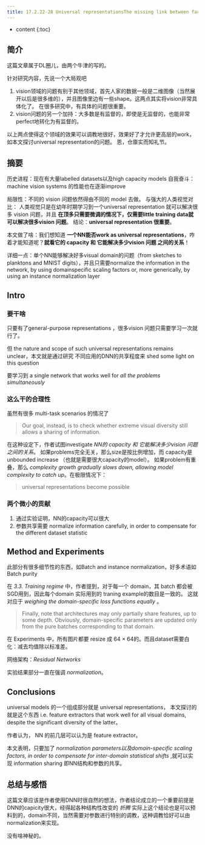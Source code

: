 ```yaml
--- 
title: 17.2.22-28 Universal representationsThe missing link between faces, text, planktons, and cat breeds Tracking
---
```



* content
{:toc}

## 简介
这篇文章属于DL圈儿，由两个牛津的写的。

针对研究内容，先说一个大局观吧
1. vision领域的问题有别于其他领域，首先人家的数据一般是二维图像（当然展开以后是很多维的），并且图像里边有一些shape。这两点其实将vision非常具体化了。
在很多研究中，有具体的问题很重要。
1. vision问题的另一个加持：大多数是有监督的，即使是无监督的，也能非常perfect地转化为有监督的。

以上两点使得这个领域的效果可以调教地很好，效果好了才允许更高层的work，如本文探讨universal representation的问题。
恩，仓廪实而知礼节。


## 摘要
历史进程：现在有大量labelled datasets以及high capacity models
自我奋斗：machine vision systems 的性能也在逐渐improve

局限性：不同的 vision 问题依然得由不同的 model 去做。
与强大的人类视觉对比： 人类视觉只是在幼年时期学习到一个universal representation 就可以解决很多 vision 问题，并且 **在顶多只需要微调的情况下，仅需要little  training data就可以解决很多vision 问题**。
结论：**universal representation 很重要**。

本文做了啥：我们想知道 **一个NN能否work as universal representations**，咋着才能知道呢？**就看它的 capacity 和 它能解决多少vision 问题 之间的关系**！

详细一点：单个NN能够解决好多visual domain的问题（from sketches to planktons and MNIST digits），并且只需要normalize the information in the network, by using domainspecific scaling factors or, more generically, by using an
instance normalization layer

## Intro
### 要干啥
只要有了general-purpose representations ，很多vision 问题只需要学习一次就行了。

但 the nature and scope of such universal representations remains unclear，本文就是通过研究 不同应用的DNN的共享程度来 shed some light on this question


要学习到 a single network that works well for _all the problems simultaneously_

### 这么干的合理性
虽然有很多 multi-task scenarios 的情况了
> Our goal, instead, is to check whether extreme visual diversity still allows a sharing of information.

在这种设定下，作者试图investigate _NN的 capacity 和 它能解决多少vision 问题 之间的关系_。
如果problems完全无关，那么size是按比例增加，而 capacity是unbounded increase （也就是需要很大capacity的model）。
如果problem有重叠，那么 _complexity growth gradually slows down, allowing model complexity to catch up_。在极限情况下：
>universal representations become possible

### 两个微小的贡献
1. 通过实验证明，NN的capacity可以很大
2. 参数共享需要 normalize information carefully, in order to compensate for the different dataset statistic

## Method and Experiments
此部分有很多细节性的东西，如Batch and instance normalization，好多术语如Batch purity

在 _3.3. Training regime_ 中，作者提到，对于每一个 domain，其 batch  都会被SGD用到，因此每个domain 实际用到的 traning example的数目是一致的。
这就对应于 _weighing the domain-specific loss functions equally_ 。

>Finally, note that architectures may only partially share features, up to some depth. Obviously, domain-specific parameters are updated only from the pure batches corresponding to that domain.

在 Experiments 中，所有图片都要  resize 成 64 × 64的。而且dataset需要白化：减去均值除以标准差。

网络架构：_Residual Networks_

实验结果部分一直在强调 _normalization_。

## Conclusions
universal models 的一个组成部分就是  universal representations， 本文探讨的就是这个东西 i.e. feature extractors that work well for all visual domains, despite the significant diversity of the latter。

作者认为， NN 的前几层可以认为是 feature extractor。

本文表明，只要加了 _normalization parameters以及domain-specific scaling factors, in order to compensate for inter-domain statistical shifts_ ,就可以实现 information sharing 即NN结构和参数的共享。

## 总结与感悟
这篇文章应该是作者使用DNN时很自然的想法，作者结论成立的一个重要前提是DNN的capicity很大，经得起各种结构性改变的 _折腾_ 
实际上这个结论也是可以预料到的，domain不同，当然需要对参数进行特别的调教，这种调教恰好可以由normalization来实现。

没有啥神秘的。
